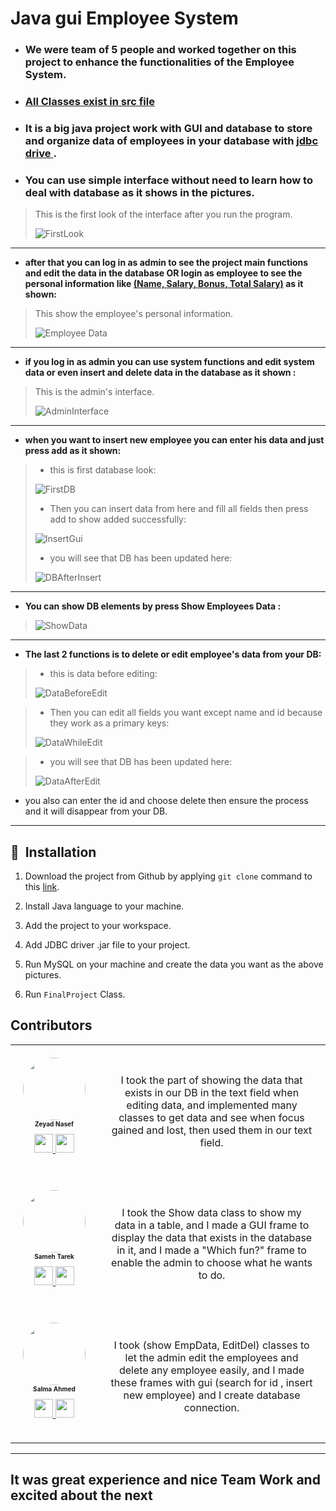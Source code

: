 # Java gui Employee System

* ### We were team of 5 people and worked together on this project to enhance the functionalities of the Employee System.

* ### **<u>All Classes exist in src file</u>**
* ### It is a big java project work with GUI and database to store and organize data of employees in your database with <u>jdbc drive </u>.
* ### You can use simple interface without need to learn how to deal with database as it shows in the pictures.

> This is the first look of the interface after you run the program.
>
>![FirstLook](https://github.com/Zeyad2003/GUI-Employee-System/assets/87117386/ef1b0942-4a16-4a3a-849c-95f27cf9f2a6 "Details")

***

* **after that you can log in as admin to see the project main functions and edit the data in the database **OR** login
  as employee to see the personal information like **<u>(Name, Salary, Bonus, Total Salary)</u>** as it shown:**

> This show the employee's personal information.
>
> ![Employee Data](https://github.com/Zeyad2003/GUI-Employee-System/assets/87117386/7dde9f85-a9ba-4766-960d-d2a7ea6b7653 "Details")

***

* **if you log in as admin you can use system functions and edit system data or even insert and delete data in the
  database as it shown :**

> This is the admin's interface.
>
>![AdminInterface](https://github.com/Zeyad2003/GUI-Employee-System/assets/87117386/3a5235ab-b2ff-4d41-aa08-d47af326bbea "Details")

***

* **when you want to insert new employee you can enter his data and just press add as it shown:**

> * this is first database look:
>
> ![FirstDB](https://github.com/Zeyad2003/GUI-Employee-System/assets/87117386/bcf3f51e-8d67-4643-8779-cadb75fe705e "Details")
>
> * Then you can insert data from here and fill all fields then press add to show added successfully:
>
> ![InsertGui](https://github.com/Zeyad2003/GUI-Employee-System/assets/87117386/eefa4bcd-91c5-4a3f-b9f2-73679184762d "Details")
>
> * you will see that DB has been updated here:
>
> ![DBAfterInsert](https://github.com/Zeyad2003/GUI-Employee-System/assets/87117386/8f4e865e-7bd9-4af4-80e9-bed68184fc2d "Details")

***

* **You can show DB elements by press Show Employees Data :**

> ![ShowData](https://github.com/Zeyad2003/GUI-Employee-System/assets/87117386/2f4d7f91-4d08-48bb-8b88-c5fcc1dc295e "Details")

***

* **The last 2 functions is to delete or edit employee's data from your DB:**

> * this is data before editing:
>
> ![DataBeforeEdit](https://github.com/Zeyad2003/GUI-Employee-System/assets/87117386/6c6d27b7-b392-45f3-a347-daf59b8b1f60 "Details")

> * Then you can edit all fields you want except name and id because they work as a primary keys:
>
> ![DataWhileEdit](https://github.com/Zeyad2003/GUI-Employee-System/assets/87117386/94e3091c-c58a-4d45-a366-95b35d20ea0b "Details")

> * you will see that DB has been updated here:
>
> ![DataAfterEdit](https://github.com/Zeyad2003/GUI-Employee-System/assets/87117386/01345f21-c5eb-4bf9-9ebb-ee3ab2d9a07e "Details")
* you also can enter the id and choose delete then ensure the process and it will disappear from your DB.

***

## 🚀&nbsp; Installation

1. Download the project from Github by applying ```git clone``` command to
   this  [link](https://github.com/Zeyad2003/GUI-Employee-System.git).

2. Install Java language to your machine.

3. Add the project to your workspace.

4. Add JDBC driver .jar file to your project.

5. Run MySQL on your machine and create the data you want as the above pictures.

6. Run ```FinalProject``` Class.

## Contributors

<table style="border-collapse: collapse; width: 100%;">
  <tr>
    <td style="text-align: center; padding: 20px;">
      <img src="https://avatars.githubusercontent.com/u/87117386?v=4" style="width: 100px; height: 100px; border-radius: 50%; height: auto; max-width: 100px" alt="">
      <br>
      <sub style="font-weight: bold; white-space: nowrap; font-size: 10px">Zeyad Nasef</sub>
      <p style="margin-top: 10px;">
        <a href="https://www.linkedin.com/in/zeyad-nasef-aa0a49201/" alt="Linkedin">
          <img src="http://www.iconninja.com/files/863/607/751/network-linkedin-social-connection-circular-circle-media-icon.svg" style="width: 30px;">
        </a>
        <a href="https://github.com/Zeyad2003" alt="Github">
          <img src="http://www.iconninja.com/files/241/825/211/round-collaboration-social-github-code-circle-network-icon.svg" style="width: 30px;">
        </a>
      </p>
    </td>
    <td style="text-align: center; padding: 20px;">
      I took the part of showing the data that exists in our DB in the text field when editing data, and implemented many classes to get data and see when focus gained and lost, then used them in our text field.
    </td>
  </tr>
  <tr>
    <td style="text-align: center; padding: 20px;">
      <img src="https://avatars.githubusercontent.com/u/108232157?v=4" style="width: 100px; height: 100px; border-radius: 50%; height: auto; max-width: 100px" alt="">
      <br>
      <sub style="font-weight: bold; white-space: nowrap; font-size: 10px">Sameh Tarek</sub>
      <p style="margin-top: 10px;">
        <a href="https://www.linkedin.com/in/sameh-tarek-mohamed-766a0a234/" alt="Linkedin">
          <img src="http://www.iconninja.com/files/863/607/751/network-linkedin-social-connection-circular-circle-media-icon.svg" style="width: 30px;">
        </a>
        <a href="https://github.com/sameh-tarek" alt="Github">
          <img src="http://www.iconninja.com/files/241/825/211/round-collaboration-social-github-code-circle-network-icon.svg" style="width: 30px;">
        </a>
      </p>
    </td>
    <td style="text-align: center; padding: 20px;">
      I took the Show data class to show my data in a table, and I made a GUI frame to display the data that exists in the database in it, and I made a "Which fun?" frame to enable the admin to choose what he wants to do.
    </td>
  </tr>
  <tr>
    <td style="text-align: center; padding: 20px;">
      <img src="https://avatars.githubusercontent.com/u/75453328?v=4" style="width: 100px; height: 100px; border-radius: 50%; height: auto; max-width: 100px" alt="">
      <br>
      <sub style="font-weight: bold; white-space: nowrap; font-size: 10px">Salma Ahmed</sub>
      <p style="margin-top: 10px;">
        <a href="https://www.linkedin.com/in/salma-ahmed-399616208/" alt="Linkedin">
          <img src="http://www.iconninja.com/files/863/607/751/network-linkedin-social-connection-circular-circle-media-icon.svg" style="width: 30px;">
        </a>
        <a href="https://github.com/salmaahmed0" alt="Github">
          <img src="http://www.iconninja.com/files/241/825/211/round-collaboration-social-github-code-circle-network-icon.svg" style="width: 30px;">
        </a>
      </p>
    </td>
    <td style="text-align: center; padding: 20px;">
      I took (show EmpData, EditDel) classes to let the admin edit the employees and delete any employee easily, and I made these frames with gui (search for id , insert new employee) and I create database connection.
    </td>
  </tr>
</table>
<hr>

## It was great experience and nice Team Work and excited about the next
